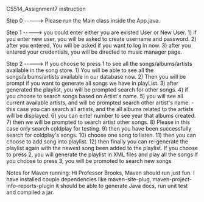 CS514_Assignment7 instruction

Step 0 -----> Please run the Main class inside the App.java.

Step 1 -----> you could enter either you are existed User or New User.
        1) if you enter new user, you will be asked to create username and password.
        2) after you entered, You will be asked if you want to log in now.
        3) after you entered your credentials, you will be directed to music manager page.

Step 2 -----> 
        If you choose to press 1 to see all the songs/albums/artists available in the song store.
                1) You will be able to see all the songs/albums/artists available in our database now.
                2) Then you will be prompt if you want to generate all songs we have in playList.
                3) after generated the playlist, you will be prompted search for other songs.
                4) if you choose to search songs based on Artist's name.
                5) you will see all current available artists, and will be prompted search other artist's name.
                - this case you can search all artists, and the all albums related to the artists will be displayed.
                6) you can enter number to see year that albums created.
                7) then we will be prompted to search artist other songs.
                8) Please in this case only search coldplay for testing.
                9) then you have been successfully search for coldplay's songs.
                10) choose one song to listen.
                11) then you can choose to add song into playlist.
                12) then finally you can re-generate the playlist again with the newest song been added to the playlist.
        If you choose to press 2, you will generate the playlist in XML files and play all the songs
        If you choose to press 3, you will be promoted to search new songs


Notes for Maven running: Hi Professor Brooks, Maven should run just fun. I have
installed couple dependencies like maven-site-plug, maven-project-info-reports-plugin
it should be able to generate Java docs, run unit test and compiled a jar.
